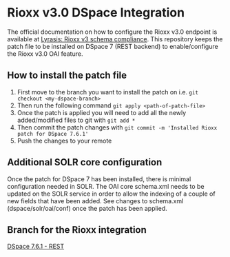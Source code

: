 

# Rioxx v3.0 DSpace Integration

The official documentation on how to configure the Rioxx v3.0 endpoint is available at [Lyrasis: Rioxx v3 schema compliance](https://wiki.lyrasis.org/display/DSDOC8x/Rioxx+v3+schema+compliance).
This repository keeps the patch file to be installed on DSpace 7 (REST backend) to enable/configure the Rioxx v3.0 OAI feature.


## How to install the patch file
1. First move to the branch you want to install the patch on i.e. `git checkout <my-dspace-branch>`
2. Then run the following command `git apply <path-of-patch-file>`
3. Once the patch is applied you will need to add all the newly added/modified files to git with `git add *`
4. Then commit the patch changes with `git commit -m 'Installed Rioxx patch for DSpace 7.6.1'`
5. Push the changes to your remote


## Additional SOLR core configuration
Once the patch for DSpace 7 has been installed, there is minimal configuration needed in SOLR. The OAI core schema.xml needs to be updated on the SOLR service in order to allow the indexing of a couple of new fields that have been added. See changes to schema.xml (dspace/solr/oai/conf) once the patch has been applied.

## Branch for the Rioxx integration

[DSpace 7.6.1 - REST](https://github.com/cambridge-collection/DSpace/tree/dspace-7.6.1-rioxx) 
